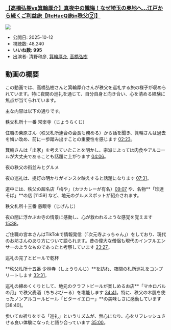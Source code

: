 ### [【高橋弘樹vs箕輪厚介】真夜中の懺悔！なぜ埼玉の奥地へ…江戸から続くご利益旅【ReHacQ旅in秩父②】](https://www.youtube.com/watch?v=zuAgjoh77uw)
[![](https://img.youtube.com/vi/zuAgjoh77uw/sddefault.jpg)](https://www.youtube.com/watch?v=zuAgjoh77uw)
-   公開日: 2025-10-12
-   視聴数: 48,240
-   **いいね数: 995**
-   出演者: 清野和彦, [箕輪厚介](/rehacq_fan/people/箕輪厚介 "wikilink"), [高橋弘樹](/rehacq_fan/people/高橋弘樹 "wikilink")


## 動画の概要

この動画では、高橋弘樹さんと箕輪厚介さんが秩父を巡礼する旅の様子が収められています。特に夜間の巡礼を通じて、自分自身と向き合い、心を清める経験に焦点が当てられています。

主な内容は以下の通りです。

秩父札所十一番 常楽寺（じょうらくじ）

住職の柴原さん（秩父札所連合の会長も務める）から話を聞き、箕輪さんは過去を悔い改め、前に一歩踏み出すことの重要性を感じます [02:23](https://www.youtube.com/watch?v=zuAgjoh77uw&t=143s)。

箕輪さんは「出家」を考えていたことを明かし、宗派によっては肉食やアルコールが大丈夫であることも話題に上がります [04:06](https://www.youtube.com/watch?v=zuAgjoh77uw&t=246s)。

夜の秩父の街並みとグルメ

夜の巡礼は、提灯の明かりがインスタ映えすると話題になります [07:31](https://www.youtube.com/watch?v=zuAgjoh77uw&t=451s)。

道中には、秩父の超名店「梅や」（カツカレーが有名）[09:07](https://www.youtube.com/watch?v=zuAgjoh77uw&t=547s) や、名物**「珍達そば」**の店 [11:59] など、地元のグルメスポットが紹介されます。

秩父札所十三番 慈眼寺（じげんじ）

夜の闇に浮かぶお寺の情景に感動し、心が救われるような感覚を覚えます [15:38](https://www.youtube.com/watch?v=zuAgjoh77uw&t=938s)。

ご住職の宮本さんはTikTokで情報発信（「次元寺よっちゃん」）をしており、現代のお坊さんのあり方について語られます。昔の偉大な僧侶も現代のインフルエンサーのようなものであったと考察しています [23:27](https://www.youtube.com/watch?v=zuAgjoh77uw&t=1407s)。

巡礼の完了とビールで乾杯

**秩父札所十五番 少林寺（しょうりんじ）**を訪れ、夜間の札所巡礼をコンプリートします [33:31](https://www.youtube.com/watch?v=zuAgjoh77uw&t=2011s)。

巡礼の締めくくりとして、地元のクラフトビールが楽しめるお店**「マホロバルの月」で秩父麦酒（ちちぶびーる）を堪能します [34:41](https://www.youtube.com/watch?v=zuAgjoh77uw&t=2081s)。特に、秩父の木肌を使ったノンアルコールビール「ビターイエロー」**の美味しさに感動しています [38:40]。

歩いてお祈りをする「巡礼」というリズムが、無心になり、心をリフレッシュさせる良い体験になったと語り合っています [35:00](https://www.youtube.com/watch?v=zuAgjoh77uw&t=2100s)。
